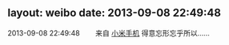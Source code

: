 layout: weibo
date: 2013-09-08 22:49:48
---
<meta name="referrer" content="no-referrer" />

2013-09-08 22:49:48  &nbsp;&nbsp;&nbsp;&nbsp;&nbsp;&nbsp; 来自 <a href="http://app.weibo.com/t/feed/22zMnn" rel="nofollow">小米手机</a>
得意忘形忘乎所以…… ​​​
